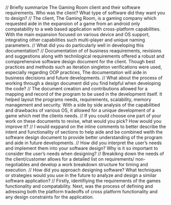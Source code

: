 // Briefly summarize The Gaming Room client and their software requirements. Who was the client? What type of software did they want you to design?
  // The client, The Gaming Room, is a gaming company which requested aide in the expansion of a game from an android only compatability to a 
     web based application with cross-platform capabilities. With the main expansion focused on various device and OS support, integrating other
     capabilities such multi-player and unique naming parameters.
// What did you do particularly well in developing this documentation?
  // Documentation of of business reaquirements, revisions and suggestions along with technilogical requirements offered a robust and compprehensive
     software design document for the client. Though best practices and methods such as iteration singleton verifications were used, especially 
     regarding OOP practices, The documentation will aide in business decisions and future developments. 
// What about the process of working through a design document did you find helpful when developing the code?
  // The document creation and contributions allowed for a mapping and record of the program to be used in the development itself. It helped layout
     the programs needs, requirements, scalability, memory management and security. With a side by side analysis of the capabilitied and drawbacks of various
     OS, it allowed for a unique development of a game which met the clients needs.
// If you could choose one part of your work on these documents to revise, what would you pick? How would you improve it?
  // I would exppand on the inline comments to better describe the intent and functionality of sections to help aide and be combined weith the software design
     document to provide better understanding of the program and aide in future developments.
// How did you interpret the user’s needs and implement them into your software design? Why is it so important to consider the user’s needs when designing?
  // Breakikng down the needs of the client/customer allows for a detailed list on requirements/ non-negotiables and develop a work breakdown structure 
     for timing and execution.
// How did you approach designing software? What techniques or strategies would you use in the future to analyze and design a similar software application?
  // Firstly, identifiying the requirements of the games functionality and compatability. Next, was the process of defining and adressing both
     the platform tradeoffs of cross platform functionality and any design constraints for the application.
     
